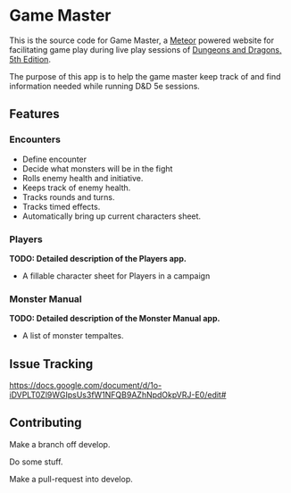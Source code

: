 # Game Master

This is the source code for Game Master, a [Meteor](https://www.meteor.com/) powered website for facilitating 
game play during live play sessions of [Dungeons and Dragons, 5th Edition](http://dnd.wizards.com). 

The purpose of this app is to help the game master keep track of and find
information needed while running D&D 5e sessions. 

## Features
### Encounters
* Define encounter
* Decide what monsters will be in the fight
* Rolls enemy health and initiative.
* Keeps track of enemy health.
* Tracks rounds and turns.
* Tracks timed effects.
* Automatically bring up current characters sheet.

### Players
__TODO: Detailed description of the Players app.__

* A fillable character sheet for Players in a campaign


### Monster Manual
__TODO: Detailed description of the Monster Manual app.__

* A list of monster tempaltes.


## Issue Tracking

https://docs.google.com/document/d/1o-iDVPLT0Zl9WGIpsUs3fW1NFQB9AZhNpdOkpVRJ-E0/edit#

## Contributing

Make a branch off develop.

Do some stuff.

Make a pull-request into develop.
